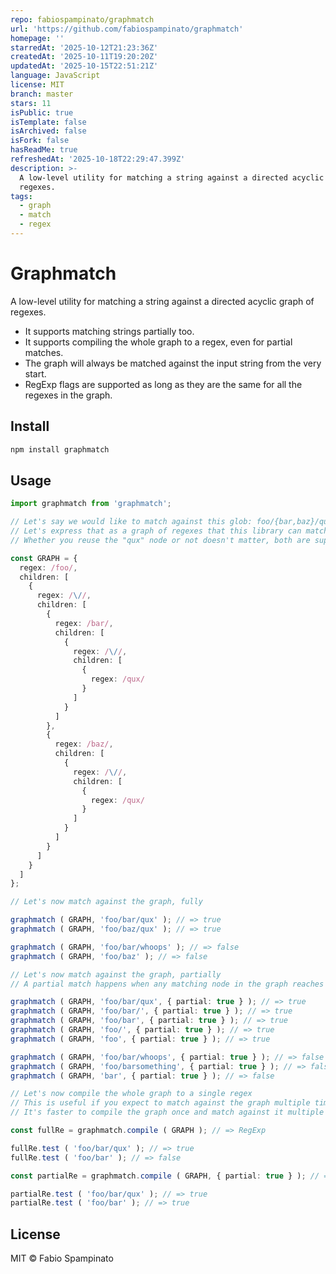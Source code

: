 ```yaml
---
repo: fabiospampinato/graphmatch
url: 'https://github.com/fabiospampinato/graphmatch'
homepage: ''
starredAt: '2025-10-12T21:23:36Z'
createdAt: '2025-10-11T19:20:20Z'
updatedAt: '2025-10-15T22:51:21Z'
language: JavaScript
license: MIT
branch: master
stars: 11
isPublic: true
isTemplate: false
isArchived: false
isFork: false
hasReadMe: true
refreshedAt: '2025-10-18T22:29:47.399Z'
description: >-
  A low-level utility for matching a string against a directed acyclic graph of
  regexes.
tags:
  - graph
  - match
  - regex
---
```


# Graphmatch

A low-level utility for matching a string against a directed acyclic graph of regexes.

- It supports matching strings partially too.
- It supports compiling the whole graph to a regex, even for partial matches.
- The graph will always be matched against the input string from the very start.
- RegExp flags are supported as long as they are the same for all the regexes in the graph.

## Install

```sh
npm install graphmatch
```

## Usage

```ts
import graphmatch from 'graphmatch';

// Let's say we would like to match against this glob: foo/{bar,baz}/qux
// Let's express that as a graph of regexes that this library can match against
// Whether you reuse the "qux" node or not doesn't matter, both are supported

const GRAPH = {
  regex: /foo/,
  children: [
    {
      regex: /\//,
      children: [
        {
          regex: /bar/,
          children: [
            {
              regex: /\//,
              children: [
                {
                  regex: /qux/
                }
              ]
            }
          ]
        },
        {
          regex: /baz/,
          children: [
            {
              regex: /\//,
              children: [
                {
                  regex: /qux/
                }
              ]
            }
          ]
        }
      ]
    }
  ]
};

// Let's now match against the graph, fully

graphmatch ( GRAPH, 'foo/bar/qux' ); // => true
graphmatch ( GRAPH, 'foo/baz/qux' ); // => true

graphmatch ( GRAPH, 'foo/bar/whoops' ); // => false
graphmatch ( GRAPH, 'foo/baz' ); // => false

// Let's now match against the graph, partially
// A partial match happens when any matching node in the graph reaches the end of the string

graphmatch ( GRAPH, 'foo/bar/qux', { partial: true } ); // => true
graphmatch ( GRAPH, 'foo/bar/', { partial: true } ); // => true
graphmatch ( GRAPH, 'foo/bar', { partial: true } ); // => true
graphmatch ( GRAPH, 'foo/', { partial: true } ); // => true
graphmatch ( GRAPH, 'foo', { partial: true } ); // => true

graphmatch ( GRAPH, 'foo/bar/whoops', { partial: true } ); // => false
graphmatch ( GRAPH, 'foo/barsomething', { partial: true } ); // => false
graphmatch ( GRAPH, 'bar', { partial: true } ); // => false

// Let's now compile the whole graph to a single regex
// This is useful if you expect to match against the graph multiple times
// It's faster to compile the graph once and match against it multiple times

const fullRe = graphmatch.compile ( GRAPH ); // => RegExp

fullRe.test ( 'foo/bar/qux' ); // => true
fullRe.test ( 'foo/bar' ); // => false

const partialRe = graphmatch.compile ( GRAPH, { partial: true } ); // => RegExp

partialRe.test ( 'foo/bar/qux' ); // => true
partialRe.test ( 'foo/bar' ); // => true
```

## License

MIT © Fabio Spampinato

